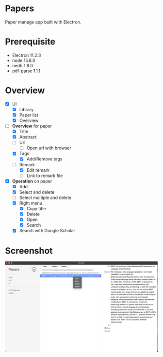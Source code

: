 # Papers
Paper manage app built with Electron.

# Prerequisite
- Electron 11.2.3
- node 15.8.0
- nedb 1.8.0
- pdf-parse 1.1.1

# Overview
- [x] UI
  - [x] Library
  - [x] Paper list
  - [x] Overview
- [ ] **Overview** for paper
  - [x] Title
  - [x] Abstract
  - [ ] Url
    - [ ] Open url with browser
  - [x] Tags
    - [x] Add/Remove tags
  - [ ] Remark
    - [x] Edit remark
    - [ ] Link to remark file
- [x] **Operation** on paper
  - [x] Add
  - [x] Select and delete
  - [ ] Select multiple and delete
  - [x] Right menu
    - [x] Copy title
    - [x] Delete
    - [x] Open
    - [x] Search
  - [x] Search with Google Scholar

# Screenshot
![demo](demo/demo.png)